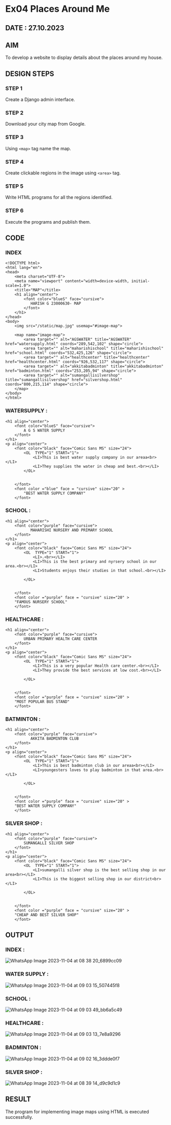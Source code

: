# Ex04 Places Around Me

## DATE : 27.10.2023

## AIM
To develop a website to display details about the places around my house.

## DESIGN STEPS

### STEP 1
Create a Django admin interface.

### STEP 2
Download your city map from Google.

### STEP 3
Using ```<map>``` tag name the map.

### STEP 4
Create clickable regions in the image using ```<area>``` tag.

### STEP 5
Write HTML programs for all the regions identified.

### STEP 6
Execute the programs and publish them.

## CODE

### INDEX
```
<!DOCTYPE html>
<html lang="en">
<head>
    <meta charset="UTF-8">
    <meta name="viewport" content="width=device-width, initial-scale=1.0">
    <title>"MAP"</title>
    <h1 align="center">
        <font color="blueS" face="cursive">
           HARISH G 23000630- MAP 
        </font>
    </h1>
</head>
<body>
    <img src="/static/map.jpg" usemap="#image-map">

    <map name="image-map">
        <area target="" alt="AGSWATER" title="AGSWATER" href="watersupply.html" coords="289,542,102" shape="circle">
        <area target="" alt="maharishischool" title="maharishischool" href="school.html" coords="532,425,126" shape="circle">
        <area target="" alt="healthcenter" title="healthcenter" href="healthcenter.html" coords="926,532,117" shape="circle">
        <area target="" alt="akkitabadminton" title="akkitabadminton" href="badminton.html" coords="253,205,94" shape="circle">
        <area target="" alt="sumangallisilvershop" title="sumangallisilvershop" href="silvershop.html" coords="800,215,114" shape="circle">
    </map>
</body>
</html>
```
### WATERSUPPLY :
```
<h1 align="center">
    <font color="blueS" face="cursive">
        A G S WATER SUPPLY
    </font>
</h1>
<p align="center">
    <font color="black" face="Comic Sans MS" size="24">
        <OL  TYPE="1" START="1">
            <LI>This is best water supply company in our areaa<br></LI>     
            <LI>They supplies the water in cheap and best.<br></LI>
        </OL>


    </font>
    <font color ="blue" face = "cursive" size="20" > 
        "BEST WATER SUPPLY COMPANY"
    </font>
```
### SCHOOL :
```
<h1 align="center">
    <font color="purple" face="cursive">
           MAHARISHI NURSERY AND PRIMARY SCHOOL
    </font>
</h1>
<p align="center">
    <font color="black" face="Comic Sans MS" size="24">
        <OL  TYPE="1" START="1">
            <LI>.<br></LI>     
            <LI>This is the best primary and nyrsery school in our area.<br></LI>
            <LI>Students enjoys their studies in that school.<br></LI>
            
        </OL>


    </font>
    <font color ="purple" face = "cursive" size="20" > 
    "FAMOUS NURSERY SCHOOL"
    </font>
```
### HEALTHCARE :
```
<h1 align="center">
    <font color="purple" face="cursive">
        URBAN PRIMARY HEALTH CARE CENTER
    </font>
</h1>
<p align="center">
    <font color="black" face="Comic Sans MS" size="24">
        <OL  TYPE="1" START="1">
            <LI>This is a very popular Health care center.<br></LI>     
            <LI>They provide the best services at low cost.<br></LI>
            
        </OL>


    </font>
    <font color ="purple" face = "cursive" size="20" > 
    "MOST POPULAR BUS STAND"
    </font>
```
### BATMINTON :
```
<h1 align="center">
    <font color="purple" face="cursive">
           AKKITA BADMINTON CLUB
    </font>
</h1>
<p align="center">
    <font color="black" face="Comic Sans MS" size="24">
        <OL  TYPE="1" START="1">
            <LI>This is best badminton club in our areaa<br></LI>     
            <LI>youngesters loves to play badminton in that area.<br></LI>
            
        </OL>


    </font>
    <font color ="purple" face = "cursive" size="20" > 
    "BEST WATER SUPPLY COMPANY"
    </font>
```
### SILVER SHOP :
```
<h1 align="center">
    <font color="purple" face="cursive">
        SUMANGALLI SILVER SHOP
    </font>
</h1>
<p align="center">
    <font color="black" face="Comic Sans MS" size="24">
        <OL  TYPE="1" START="1">
            <LI>sumangalli silver shop is the best selling shop in our area<br></LI>     
            <LI>This is the biggest selling shop in our district<br></LI>
            
        </OL>


    </font>
    <font color ="purple" face = "cursive" size="20" > 
    "CHEAP AND BEST SILVER SHOP"
    </font>
```

## OUTPUT
### INDEX :
![WhatsApp Image 2023-11-04 at 08 38 20_6899cc09](https://github.com/Harish2404lll/NearMe/assets/141472096/0cb2c317-4b19-489c-b0dc-798040c7dd2d)

### WATER SUPPLY :
![WhatsApp Image 2023-11-04 at 09 03 15_507445f8](https://github.com/Harish2404lll/NearMe/assets/141472096/cc770cc0-0f70-4790-9f2a-cb2dcce2b2c4)

### SCHOOL :
![WhatsApp Image 2023-11-04 at 09 03 49_bb6a5c49](https://github.com/Harish2404lll/NearMe/assets/141472096/f669399f-63ba-4244-b240-db48480392d6)

### HEALTHCARE :
![WhatsApp Image 2023-11-04 at 09 03 13_7e8a9296](https://github.com/Harish2404lll/NearMe/assets/141472096/3abfc87f-395b-40bc-a7fe-ce0ee21f7e73)

### BADMINTON :
![WhatsApp Image 2023-11-04 at 09 02 16_3ddde0f7](https://github.com/Harish2404lll/NearMe/assets/141472096/d8f3182f-03f6-49f5-834d-9fd93b89473b)

### SILVER SHOP :
![WhatsApp Image 2023-11-04 at 08 39 14_d9c9d1c9](https://github.com/Harish2404lll/NearMe/assets/141472096/64009f8b-eb3a-4767-a4b3-4c1031639653)

## RESULT
The program for implementing image maps using HTML is executed successfully.

